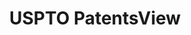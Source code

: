 ---
layout: default
bigquery: https://console.cloud.google.com/bigquery?p=patents-public-data&d=patentsview&page=dataset
citation: Attribution should be given to PatentsView for use, distribution, or derivative
  works.
code: https://github.com/CSSIP-AIR/PatentsView-Code-Snippets/
contributors: USPTO
cost: None
description: 'PatentsView includes US patent data including raw data (summaries, applications,
  pregrant applications), disambugations of inventors and assignees, and inventor
  gender estimates.  Also foreign priority data, # of figures and sheets, and government
  interest statements.'
documentation: https://patentsview.org/query/builder-faqs
last_edit: Mon, 04 Apr 2022 19:02:57 GMT
location: https://patentsview.org/
maintained_by: USPTO
record_creation_timestamp: 12/2/2020 17:20:46
schema_fields: '[''level_two'', ''patent_id'', ''doctype'', ''classification_value'',
  ''symbol_position'', ''lapse_of_patent'', ''state'', ''subsection_id'', ''state_fips'',
  ''mainclass_id'', ''section_id'', ''withdrawn'', ''contract_award_number'', ''inventor_id'',
  ''_371_date'', ''action_date'', ''location_id'', ''dependent'', ''doc_type'', ''disamb_assignee_id_20181127'',
  ''male_flag'', ''disamb_inventor_id_20191231'', ''term_disclaimer'', ''male'', ''reldocno'',
  ''assignee_id'', ''level_one'', ''latlong'', ''status'', ''main_group'', ''abstract'',
  ''county_fips'', ''subcategory_id'', ''designation'', ''latin_name'', ''attribution_status'',
  ''series_code'', ''num'', ''disamb_inventor_id_20170307'', ''name'', ''city'', ''disamb_assignee_id_20191231'',
  ''name_last'', ''gi_statement'', ''type'', ''disamb_inventor_id_20180528'', ''subgroup'',
  ''organization'', ''ipc_version_indicator'', ''f102_date'', ''text'', ''disamb_inventor_id_20191008'',
  ''term_extension'', ''disamb_inventor_id_20181127'', ''num_claims'', ''rawassignee_id'',
  ''disamb_assignee_id_20200331'', ''county'', ''disamb_assignee_id_20190820'', ''disamb_inventor_id_20171003'',
  ''country_transformed'', ''country'', ''latitude'', ''disamb_inventor_id_20200331'',
  ''citation_id'', ''ipc_class'', ''disamb_inventor_id_20200929'', ''_102_date'',
  ''role'', ''term_grant'', ''kind'', ''publication_number'', ''rawlocation_id'',
  ''longitude'', ''variety'', ''disamb_inventor_id_20201229'', ''disamb_inventor_id_20170808'',
  ''num_sheets'', ''rule_47'', ''rawinventor_id'', ''group'', ''length'', ''disamb_assignee_id_20190312'',
  ''exemplary'', ''disclaimer_date'', ''lname'', ''sector_title'', ''classification_data_source'',
  ''field_id'', ''field_title'', ''disamb_inventor_id_20171226'', ''lawyer_id'', ''filename'',
  ''rel_id'', ''deceased'', ''group_id'', ''date'', ''number'', ''disamb_inventor_id_20190820'',
  ''f371_date'', ''subclass_id'', ''relkind'', ''classification_status'', ''applicant_type'',
  ''disamb_assignee_id_20200929'', ''disamb_assignee_id_20200630'', ''category'',
  ''section'', ''category_id'', ''title'', ''level_three'', ''organization_id'', ''uuid'',
  ''subclass'', ''disamb_inventor_id_20200630'', ''name_first'', ''application_id'',
  ''classification_level'', ''sequence'', ''id'', ''disamb_inventor_id_20190312'',
  ''fname'', ''num_figures'', ''disamb_assignee_id_20191008'', ''subgroup_id'']'
shortname: patentsview
tags:
- disambiguation
- United States
- gender
terms_of_use: Creative Commons Attribution 4.0 International License.
timeframe: 1963-1999
title: USPTO PatentsView
uuid: cf1780b1-e265-4e49-8d1d-83b9cfe0fd9a
---